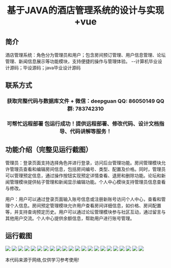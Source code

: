 <p><h1 align="center">基于JAVA的酒店管理系统的设计与实现+vue</h1></p>

## 简介
酒店管理系统：角色分为管理员和用户；包含房间预订管理、用户信息管理、论坛管理、新闻信息展示等功能模块，支持便捷的操作与管理体验。    --计算机毕业设计源码；毕设源码；java毕业设计源码


## 联系方式
<p><h3 align="center">获取完整代码与数据库文件 + 微信：deepguan QQ: 86050149 QQ群: 783742310</h3></p>
<p><h3 align="center">可帮忙远程部署 包运行成功！提供远程部署、修改代码、设计文档指导、代码讲解等服务！</h3></p>

## 功能介绍（完整见运行截图）
管理员：登录页面支持选择角色并进行登录，访问后台管理功能。房间管理模块允许管理员查看和编辑房间信息，包括房间编号、类型、配置及价格。同时，管理员可以管理预定信息，通过操作按钮实现预定详情查看、退房和删除功能。论坛和新闻管理模块提供帖子管理和新闻显示编辑功能。个人中心模块支持管理员信息查看与修改。

用户：用户可以通过登录页面输入账号信息或注册新账号访问个人中心，查看和管理个人信息。房间预定管理模块允许用户查看房间详细信息，如价格、房间配置等，并支持查询预定历史。用户可以通过论坛管理模块参与社区互动，通过留言与其他用户交流。个人中心提供余额信息，帮助用户进行账号管理。


## 运行截图
![](img/001.jpg)
![](img/002.jpg)
![](img/003.jpg)
![](img/004.jpg)
![](img/005.jpg)
![](img/006.jpg)
![](img/007.jpg)
![](img/008.jpg)
![](img/009.jpg)
![](img/010.jpg)
![](img/011.jpg)
![](img/012.jpg)
![](img/013.jpg)
![](img/014.jpg)
![](img/015.jpg)
![](img/016.jpg)
![](img/017.jpg)
![](img/018.jpg)
![](img/019.jpg)
![](img/020.jpg)
![](img/021.jpg)
![](img/022.jpg)

<p>本代码来源于网络,仅供学习参考使用!</p>
